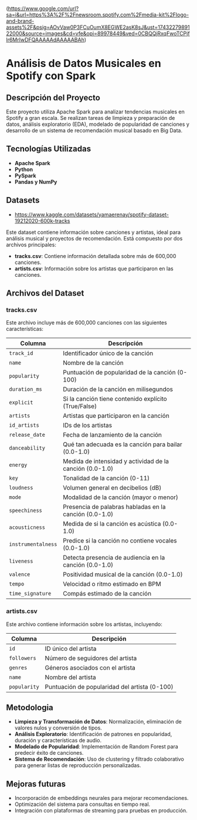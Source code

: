 (https://www.google.com/url?sa=i&url=https%3A%2F%2Fnewsroom.spotify.com%2Fmedia-kit%2Flogo-and-brand-assets%2F&psig=AOvVaw0P3FCuOumX8EGWE2asK8sJ&ust=1743227989122000&source=images&cd=vfe&opi=89978449&ved=0CBQQjRxqFwoTCPjflr6MrIwDFQAAAAAdAAAAABAh)

# Análisis de Datos Musicales en Spotify con Spark

## Descripción del Proyecto

Este proyecto utiliza Apache Spark para analizar tendencias musicales en Spotify a gran escala. Se realizan tareas de limpieza y preparación de datos, análisis exploratorio (EDA), modelado de popularidad de canciones y desarrollo de un sistema de recomendación musical basado en Big Data.

## Tecnologías Utilizadas

- **Apache Spark**
- **Python**
- **PySpark** 
- **Pandas y NumPy** 

## Datasets
- https://www.kaggle.com/datasets/yamaerenay/spotify-dataset-19212020-600k-tracks

Este dataset contiene información sobre canciones y artistas, ideal para análisis musical y proyectos de recomendación. Está compuesto por dos archivos principales:

- **tracks.csv**: Contiene información detallada sobre más de 600,000 canciones.
- **artists.csv**: Información sobre los artistas que participaron en las canciones.

## Archivos del Dataset

### tracks.csv

Este archivo incluye más de 600,000 canciones con las siguientes características:

| Columna         | Descripción                                                    |
|-----------------|----------------------------------------------------------------|
| `track_id`      | Identificador único de la canción                              |
| `name`          | Nombre de la canción                                           |
| `popularity`    | Puntuación de popularidad de la canción (0-100)                 |
| `duration_ms`   | Duración de la canción en milisegundos                          |
| `explicit`      | Si la canción tiene contenido explícito (True/False)            |
| `artists`       | Artistas que participaron en la canción                         |
| `id_artists`    | IDs de los artistas                                            |
| `release_date`  | Fecha de lanzamiento de la canción                              |
| `danceability`  | Qué tan adecuada es la canción para bailar (0.0-1.0)            |
| `energy`        | Medida de intensidad y actividad de la canción (0.0-1.0)        |
| `key`           | Tonalidad de la canción (0-11)                                  |
| `loudness`      | Volumen general en decibelios (dB)                              |
| `mode`          | Modalidad de la canción (mayor o menor)                         |
| `speechiness`   | Presencia de palabras habladas en la canción (0.0-1.0)          |
| `acousticness`  | Medida de si la canción es acústica (0.0-1.0)                   |
| `instrumentalness` | Predice si la canción no contiene vocales (0.0-1.0)           |
| `liveness`      | Detecta presencia de audiencia en la canción (0.0-1.0)         |
| `valence`       | Positividad musical de la canción (0.0-1.0)                     |
| `tempo`         | Velocidad o ritmo estimado en BPM                              |
| `time_signature`| Compás estimado de la canción                                  |

### artists.csv

Este archivo contiene información sobre los artistas, incluyendo:

| Columna        | Descripción                                                   |
|----------------|---------------------------------------------------------------|
| `id`           | ID único del artista                                          |
| `followers`    | Número de seguidores del artista                              |
| `genres`       | Géneros asociados con el artista                               |
| `name`         | Nombre del artista                                            |
| `popularity`   | Puntuación de popularidad del artista (0-100)                  |

## Metodologia

- **Limpieza y Transformación de Datos**: Normalización, eliminación de valores nulos y conversión de tipos.
- **Análisis Exploratorio**: Identificación de patrones en popularidad, duración y características de audio.
- **Modelado de Popularidad**: Implementación de Random Forest para predecir éxito de canciones.
- **Sistema de Recomendación**: Uso de clustering y filtrado colaborativo para generar listas de reproducción personalizadas.

## Mejoras futuras
- Incorporación de embeddings neurales para mejorar recomendaciones.
- Optimización del sistema para consultas en tiempo real.
- Integración con plataformas de streaming para pruebas en producción.

